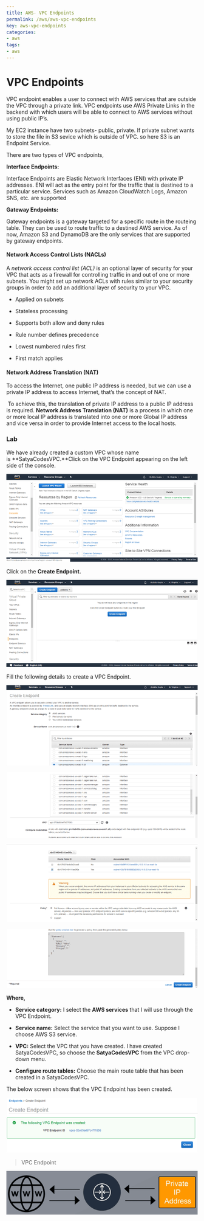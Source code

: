```yaml
---
title: AWS- VPC Endpoints
permalink: /aws/aws-vpc-endpoints
key: aws-vpc-endpoints
categories:
- aws
tags:
- aws
---
```



VPC Endpoints
=============

VPC endpoint enables a user to connect with AWS services that are outside the
VPC through a private link. VPC endpoints use AWS Private Links in the backend
with which users will be able to connect to AWS services without using public
IP’s.

My EC2 instance have two subnets- public, private. If private subnet wants to
store the file in S3 sevice which is outside of VPC. so here S3 is an Endpoint
Service.

There are two types of VPC endpoints,

**Interface Endpoints:**

Interface Endpoints are Elastic Network Interfaces (ENI) with private IP
addresses. ENI will act as the entry point for the traffic that is destined to a
particular service. Services such as Amazon CloudWatch Logs, Amazon SNS, etc.
are supported

**Gateway Endpoints:**

Gateway endpoints is a gateway targeted for a specific route in the routeing
table. They can be used to route traffic to a destined AWS service. As of now,
Amazon S3 and DynamoDB are the only services that are supported by gateway
endpoints.

#### Network Access Control Lists (NACLs)

A *network access control list (ACL)* is an optional layer of security for your
VPC that acts as a firewall for controlling traffic in and out of one or more
subnets. You might set up network ACLs with rules similar to your security
groups in order to add an additional layer of security to your VPC.

-   Applied on subnets

-   Stateless processing

-   Supports both allow and deny rules

-   Rule number defines precedence

-   Lowest numbered rules first

-   First match applies

#### Network Address Translation (NAT)

To access the Internet, one public IP address is needed, but we can use a
private IP address to access Internet, that’s the concept of NAT.

 To achieve this, the translation of private IP address to a public IP address
is required. **Network Address Translation (NAT)** is a process in which one or
more local IP address is translated into one or more Global IP address and vice
versa in order to provide Internet access to the local hosts.

### Lab

We have already created a custom VPC whose name is **SatyaCodesVPC.**Click on
the VPC Endpoint appearing on the left side of the console.

![VPC Endpoint](media/30aa91b868bfc275c18d3a05af038422.png)

Click on the **Create Endpoint.**

![VPC Endpoint](media/4132e656aa9d8c9e37e1db0a5ae63237.png)

Fill the following details to create a VPC Endpoint.

![VPC Endpoint](media/643dcf63971a8ef390bd84eda8d41506.png)

![VPC Endpoint](media/b9f523b510fe458293c6547b85683632.png)

![VPC Endpoint](media/a9981723daa5d1822399e3a647915102.png)

![VPC Endpoint](media/803e79bcbfb5826f7e65964b328e2b67.png)

**Where,**

-   **Service category:** I select the **AWS services** that I will use through
    the VPC Endpoint.

-   **Service name:** Select the service that you want to use. Suppose I choose
    AWS S3 service.

-   **VPC:** Select the VPC that you have created. I have created SatyaCodesVPC,
    so choose the **SatyaCodesVPC** from the VPC drop-down menu.

-   **Configure route tables:** Choose the main route table that has been
    created in a SatyaCodesVPC.

The below screen shows that the VPC Endpoint has been created.

![](media/155486a00fdd27779b4ca22b51c8ab6a.png)

>   VPC Endpoint

![](media/d79354951ebc2ecb8afa0b9c46c7f2ea.png)

